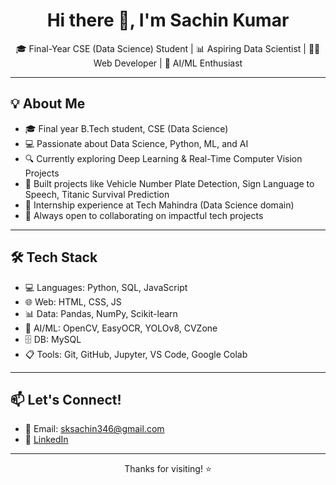 <h1 align="center">Hi there 👋, I'm Sachin Kumar</h1>

<p align="center">
  🎓 Final-Year CSE (Data Science) Student | 📊 Aspiring Data Scientist | 👨‍💻 Web Developer | 🤖 AI/ML Enthusiast
</p>

---

## 💡 About Me

- 🎓 Final year B.Tech student, CSE (Data Science)
- 💻 Passionate about Data Science, Python, ML, and AI
- 🔍 Currently exploring Deep Learning & Real-Time Computer Vision Projects
- 📂 Built projects like Vehicle Number Plate Detection, Sign Language to Speech, Titanic Survival Prediction
- 🧪 Internship experience at Tech Mahindra (Data Science domain)
- 🤝 Always open to collaborating on impactful tech projects

---

## 🛠️ Tech Stack

- 💻 Languages: Python, SQL, JavaScript
- 🌐 Web: HTML, CSS, JS
- 📊 Data: Pandas, NumPy, Scikit-learn
- 🤖 AI/ML: OpenCV, EasyOCR, YOLOv8, CVZone
- 🗄️ DB: MySQL
- 📋 Tools: Git, GitHub, Jupyter, VS Code, Google Colab

---
<!--
## 📈 GitHub Stats

<p align="center">
  <img src="https://github-readme-stats.vercel.app/api?username=sachin-0945&show_icons=true&theme=tokyonight" width="400"/>
  <img src="https://github-readme-streak-stats.herokuapp.com/?user=sachin-0945&theme=tokyonight" width="400"/>
</p>

---
-->
## 📫 Let's Connect!

- 📧 Email: sksachin346@gmail.com
- 🔗 [LinkedIn](http://www.linkedin.com/in/sachinkumar346)

---

<p align="center">Thanks for visiting! ⭐️</p>

